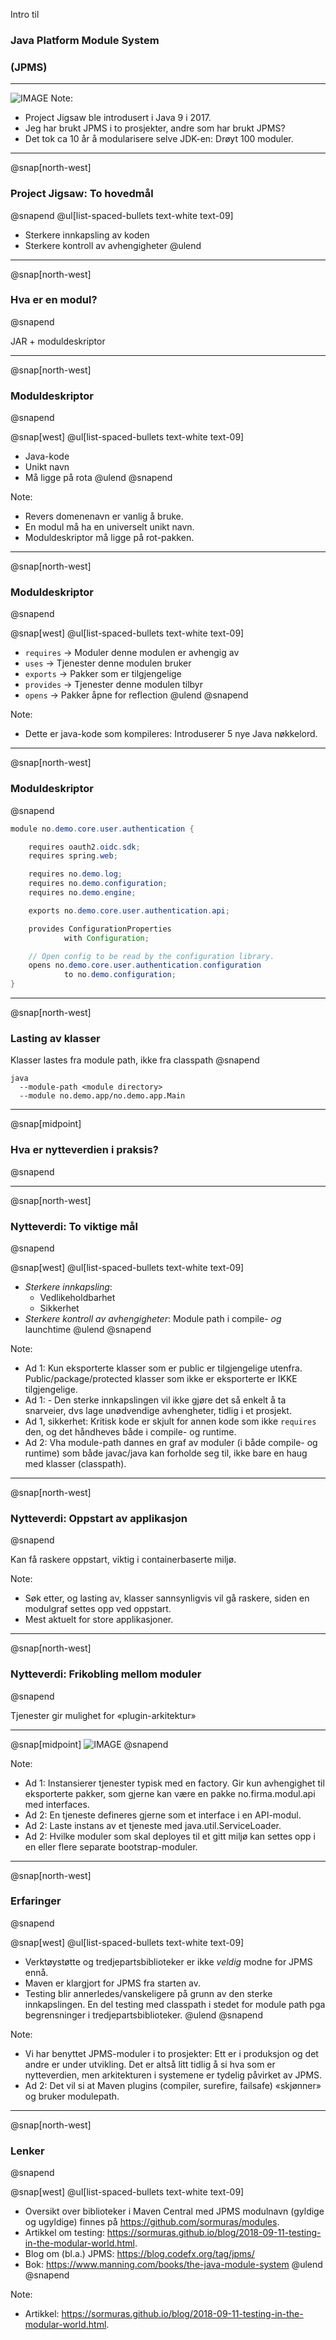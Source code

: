 Intro til
### Java Platform Module System
### (JPMS)

---
![IMAGE](assets/img/jpms-adoption.jpeg)
Note:
- Project Jigsaw ble introdusert i Java 9 i 2017.
- Jeg har brukt JPMS i to prosjekter, andre som har brukt JPMS?
- Det tok ca 10 år å modularisere selve JDK-en: Drøyt 100 moduler.


---

@snap[north-west]
### Project Jigsaw: To hovedmål
@snapend
@ul[list-spaced-bullets text-white text-09]
- Sterkere innkapsling av koden
- Sterkere kontroll av avhengigheter
@ulend


---
@snap[north-west]
### Hva er en modul?
@snapend

JAR + moduldeskriptor


---
@snap[north-west]
### Moduldeskriptor
@snapend

@snap[west]
@ul[list-spaced-bullets text-white text-09]
- Java-kode
- Unikt navn
- Må ligge på rota 
@ulend
@snapend

Note:
- Revers domenenavn er vanlig å bruke.
- En modul må ha en universelt unikt navn.
- Moduldeskriptor må ligge på rot-pakken. 


---
@snap[north-west]
### Moduldeskriptor
@snapend

@snap[west]
@ul[list-spaced-bullets text-white text-09]
- `requires` -> Moduler denne modulen er avhengig av
- `uses` -> Tjenester denne modulen bruker
- `exports` -> Pakker som er tilgjengelige
- `provides` -> Tjenester denne modulen tilbyr
- `opens` -> Pakker åpne for reflection
@ulend
@snapend

Note:
- Dette er java-kode som kompileres: Introduserer 5 nye Java nøkkelord.


---
@snap[north-west]
### Moduldeskriptor
@snapend

```java
module no.demo.core.user.authentication {

    requires oauth2.oidc.sdk;
    requires spring.web;

    requires no.demo.log;
    requires no.demo.configuration;
    requires no.demo.engine;

    exports no.demo.core.user.authentication.api;

    provides ConfigurationProperties
            with Configuration;

    // Open config to be read by the configuration library.
    opens no.demo.core.user.authentication.configuration
            to no.demo.configuration;
}
```


---
@snap[north-west]
### Lasting av klasser
Klasser lastes fra module path, ikke fra classpath
@snapend

```
java 
  --module-path <module directory> 
  --module no.demo.app/no.demo.app.Main
```


---
@snap[midpoint]
### Hva er nytteverdien i praksis?
@snapend


---
@snap[north-west]
### Nytteverdi: To viktige mål
@snapend

@snap[west]
@ul[list-spaced-bullets text-white text-09]
- *Sterkere innkapsling*: 
  - Vedlikeholdbarhet
  - Sikkerhet
- *Sterkere kontroll av avhengigheter*: Module path i compile- _og_ launchtime
@ulend
@snapend

Note:
- Ad 1: Kun eksporterte klasser som er public er tilgjengelige utenfra. Public/package/protected klasser som ikke er eksporterte er IKKE tilgjengelige.
- Ad 1: - Den sterke innkapslingen vil ikke gjøre det så enkelt å ta snarveier, dvs lage unødvendige avhengheter, tidlig i et prosjekt.
- Ad 1, sikkerhet: Kritisk kode er skjult for annen kode som ikke `requires` den, og det håndheves både i compile- og runtime.
- Ad 2: Vha module-path dannes en graf av moduler (i både compile- og runtime) som både javac/java kan forholde seg til, ikke bare en haug med klasser (classpath).


---
@snap[north-west]
### Nytteverdi: Oppstart av applikasjon
@snapend

Kan få raskere oppstart, viktig i containerbaserte miljø.

Note:
- Søk etter, og lasting av, klasser sannsynligvis vil gå raskere, siden en modulgraf settes opp ved oppstart.
- Mest aktuelt for store applikasjoner.


---
@snap[north-west]
### Nytteverdi: Frikobling mellom moduler
@snapend

Tjenester gir mulighet for «plugin-arkitektur» 


---
@snap[midpoint]
![IMAGE](assets/img/plugin-architecture.png)
@snapend

Note:
- Ad 1: Instansierer tjenester typisk med en factory. Gir kun avhengighet til eksporterte pakker, som gjerne kan være en pakke no.firma.modul.api med interfaces.
- Ad 2: En tjeneste defineres gjerne som et interface i en API-modul.
- Ad 2: Laste instans av et tjeneste med java.util.ServiceLoader. 
- Ad 2: Hvilke moduler som skal deployes til et gitt miljø kan settes opp i en eller flere separate bootstrap-moduler.


---
@snap[north-west]
### Erfaringer
@snapend

@snap[west]
@ul[list-spaced-bullets text-white text-09]
- Verktøystøtte og tredjepartsbiblioteker er ikke _veldig_ modne for JPMS ennå.
- Maven er klargjort for JPMS fra starten av. 
- Testing blir annerledes/vanskeligere på grunn av den sterke innkapslingen. En del testing med classpath i stedet for module path pga begrensninger i tredjepartsbiblioteker.
@ulend
@snapend

Note: 
- Vi har benyttet JPMS-moduler i to prosjekter: Ett er i produksjon og det andre er under utvikling. Det er altså litt tidlig å si hva som er nytteverdien, men arkitekturen i systemene er tydelig påvirket av JPMS.
- Ad 2: Det vil si at Maven plugins (compiler, surefire, failsafe) «skjønner» og bruker modulepath.


---
@snap[north-west]
### Lenker
@snapend

@snap[west]
@ul[list-spaced-bullets text-white text-09]
- Oversikt over biblioteker i Maven Central med JPMS modulnavn (gyldige og ugyldige) finnes på https://github.com/sormuras/modules.
- Artikkel om testing: https://sormuras.github.io/blog/2018-09-11-testing-in-the-modular-world.html.
- Blog om (bl.a.) JPMS: https://blog.codefx.org/tag/jpms/
- Bok: https://www.manning.com/books/the-java-module-system 
@ulend
@snapend

Note:
- Artikkel: https://sormuras.github.io/blog/2018-09-11-testing-in-the-modular-world.html. 